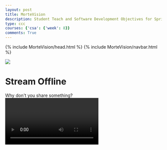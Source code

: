 ```yaml
---
layout: post
title: MorteVision
description: Student Teach and Software Development Objectives for Sprint 2
type: ccc
courses: {'csa': {'week': 8}}
comments: True
---
```


{% include MorteVision/head.html %}
{% include MorteVision/navbar.html %}

<div id="streamWrapper">
<div id="streamOffline">
<img id="StreamOfflineMort" src="{{ '/assets/MorteVision/image/logo.png?v=' | append: site.github.build_revision | relative_url }}">
<h1 id="StreamOfflineHead">Stream Offline</h1>
<span id="StreamOfflineWitty">Why don't you share something?</span>
</div>
<video id="mortStream" autoplay playsinline></video>
</div>

